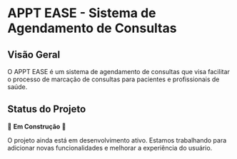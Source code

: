 APPT EASE - Sistema de Agendamento de Consultas
===============================================

Visão Geral
-----------

O APPT EASE é um sistema de agendamento de consultas que visa facilitar o processo de marcação de consultas para pacientes e profissionais de saúde.

Status do Projeto
-----------------

🚧 **Em Construção** 🚧

O projeto ainda está em desenvolvimento ativo. Estamos trabalhando para adicionar novas funcionalidades e melhorar a experiência do usuário.
